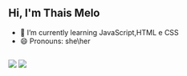 ## Hi, I'm Thais Melo

- 🌱 I’m currently learning JavaScript,HTML e CSS
- 😄 Pronouns: she\her

 ##
 
 <div>
        <a href="www.linkedin.com/in/thaíslmelo" target="_blank"><img src="	https://img.shields.io/badge/LinkedIn-0077B5?style=for-the-badge&logo=linkedin&logoColor=white" target="_blank"></a>
        <a href="malito:thaismelo060@gmail.com" target="_blank"><img src="	https://img.shields.io/badge/Gmail-D14836?style=for-the-badge&logo=gmail&logoColor=white" target="_blank"></a>
    </div>
